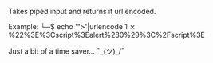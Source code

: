 Takes piped input and returns it url encoded.

Example:
└─$ echo '"><script>alert(0)</script>'|urlencode                                          1 ⨯
%22%3E%3Cscript%3Ealert%280%29%3C%2Fscript%3E

Just a bit of a time saver... ¯\_(ツ)_/¯
